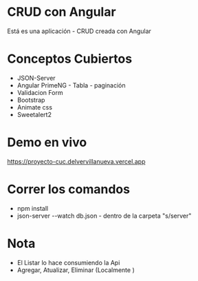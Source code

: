 # CRUD con Angular

Está es una aplicación - CRUD creada con Angular

# Conceptos Cubiertos

- JSON-Server
- Angular PrimeNG  - Tabla - paginación
- Validacion Form
- Bootstrap
- Animate css
- Sweetalert2

# Demo en vivo

https://proyecto-cuc.delvervillanueva.vercel.app

# Correr los comandos

- npm install
- json-server --watch db.json - dentro de la carpeta "s/server"

# Nota

- El Listar lo hace consumiendo la Api
- Agregar, Atualizar, Eliminar (Localmente )
